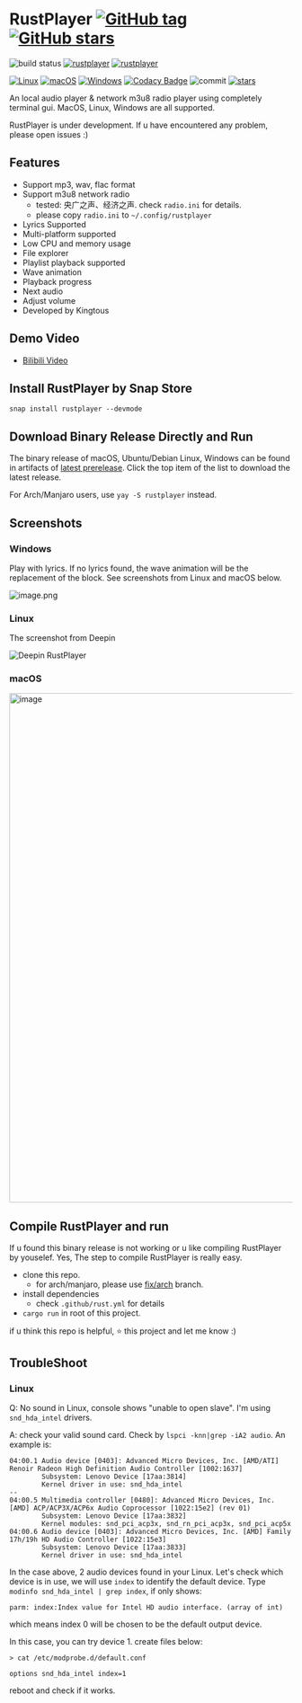 # RustPlayer [![GitHub tag](https://img.shields.io/github/tag/Kingtous/RustPlayer)](https://GitHub.com/Kingtous/RustPlayer/tags/) [![GitHub stars](https://badgen.net/github/stars/Kingtous/RustPlayer)](https://github.com/Kingtous/RustPlayer/stargazers/)

![build status](https://github.com/Kingtous/RustPlayer/actions/workflows/rust.yml/badge.svg)
[![rustplayer](https://snapcraft.io/rustplayer/badge.svg)](https://snapcraft.io/rustplayer)
[![rustplayer](https://snapcraft.io/rustplayer/trending.svg?name=0)](https://snapcraft.io/rustplayer)

[![Linux](https://svgshare.com/i/Zhy.svg)](https://svgshare.com/i/Zhy.svg)
[![macOS](https://svgshare.com/i/ZjP.svg)](https://svgshare.com/i/ZjP.svg)
[![Windows](https://svgshare.com/i/ZhY.svg)](https://svgshare.com/i/ZhY.svg)
[![Codacy Badge](https://app.codacy.com/project/badge/Grade/549d1445d4f14a18b89fbb2340fe15fc)](https://www.codacy.com/gh/Kingtous/RustPlayer/dashboard?utm_source=github.com&amp;utm_medium=referral&amp;utm_content=Kingtous/RustPlayer&amp;utm_campaign=Badge_Grade)
![commit](https://img.shields.io/github/commit-activity/y/kingtous/RustPlayer)
[![stars](https://img.shields.io/github/stars/kingtous/RustPlayer?style=social)]()

An local audio player & network m3u8 radio player using completely terminal gui. MacOS, Linux, Windows are all supported.

RustPlayer is under development. If u have encountered any problem, please open issues :)

## Features

- Support mp3, wav, flac format
- Support m3u8 network radio
    - tested: 央广之声、经济之声. check `radio.ini` for details.
    - please copy `radio.ini` to `~/.config/rustplayer`
- Lyrics Supported
- Multi-platform supported
- Low CPU and memory usage
- File explorer
- Playlist playback supported
- Wave animation
- Playback progress
- Next audio
- Adjust volume
- Developed by Kingtous

## Demo Video

- [Bilibili Video](https://www.bilibili.com/video/BV1T34y1k7Xf)


## Install RustPlayer by Snap Store

`snap install rustplayer --devmode`

## Download Binary Release Directly and Run

The binary release of macOS, Ubuntu/Debian Linux, Windows can be found in artifacts of [latest prerelease](https://github.com/Kingtous/RustPlayer/releases/tag/latest). Click the top item of the list to download the latest release.

For Arch/Manjaro users, use `yay -S rustplayer` instead.

## Screenshots

### Windows

Play with lyrics. If no lyrics found, the wave animation will be the replacement of the block. See screenshots from Linux and macOS below.

![image.png](https://s2.loli.net/2022/03/04/SbK6RN7tXAym4g3.png)

### Linux 

The screenshot from Deepin

![Deepin RustPlayer](https://s2.loli.net/2022/03/03/YtJWvnDuV4rHs7T.png)

### macOS

<img width="907" alt="image" src="https://user-images.githubusercontent.com/39793325/209902256-29ee60fa-fb45-439c-838d-cd9f1a34a265.png">



## Compile RustPlayer and run

If u found this binary release is not working or u like compiling RustPlayer by youselef. Yes, The step to compile RustPlayer is really easy.

- clone this repo.
  - for arch/manjaro, please use [fix/arch](https://github.com/Kingtous/RustPlayer/tree/fix/arch) branch.
- install dependencies
    - check `.github/rust.yml` for details
- `cargo run` in root of this project.

if u think this repo is helpful, ⭐ this project and let me know :)

## TroubleShoot

### Linux

Q: No sound in Linux, console shows "unable to open slave". I'm using `snd_hda_intel` drivers.

A: check your valid sound card. Check by `lspci -knn|grep -iA2 audio`. An example is:
```
04:00.1 Audio device [0403]: Advanced Micro Devices, Inc. [AMD/ATI] Renoir Radeon High Definition Audio Controller [1002:1637]
        Subsystem: Lenovo Device [17aa:3814]
        Kernel driver in use: snd_hda_intel
--
04:00.5 Multimedia controller [0480]: Advanced Micro Devices, Inc. [AMD] ACP/ACP3X/ACP6x Audio Coprocessor [1022:15e2] (rev 01)
        Subsystem: Lenovo Device [17aa:3832]
        Kernel modules: snd_pci_acp3x, snd_rn_pci_acp3x, snd_pci_acp5x
04:00.6 Audio device [0403]: Advanced Micro Devices, Inc. [AMD] Family 17h/19h HD Audio Controller [1022:15e3]
        Subsystem: Lenovo Device [17aa:3833]
        Kernel driver in use: snd_hda_intel
```

In the case above, 2 audio devices found in your Linux. Let's check which device is in use, we will use `index` to identify the default device. Type `modinfo snd_hda_intel | grep index`, if only shows:

```
parm: index:Index value for Intel HD audio interface. (array of int)
```

which means index 0 will be chosen to be the default output device.

In this case, you can try device 1. create files below:
```shell
> cat /etc/modprobe.d/default.conf                

options snd_hda_intel index=1
```

reboot and check if it works.
